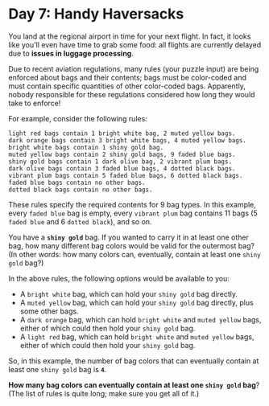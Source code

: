 # Day 7: Handy Haversacks
You land at the regional airport in time for your next flight. In fact, it looks like you'll even have time to grab some 
food: all flights are currently delayed due to **issues in luggage processing**.

Due to recent aviation regulations, many rules (your puzzle input) are being enforced about bags and their contents; 
bags must be color-coded and must contain specific quantities of other color-coded bags. Apparently, nobody responsible 
for these regulations considered how long they would take to enforce!

For example, consider the following rules:
```
light red bags contain 1 bright white bag, 2 muted yellow bags.
dark orange bags contain 3 bright white bags, 4 muted yellow bags.
bright white bags contain 1 shiny gold bag.
muted yellow bags contain 2 shiny gold bags, 9 faded blue bags.
shiny gold bags contain 1 dark olive bag, 2 vibrant plum bags.
dark olive bags contain 3 faded blue bags, 4 dotted black bags.
vibrant plum bags contain 5 faded blue bags, 6 dotted black bags.
faded blue bags contain no other bags.
dotted black bags contain no other bags.
```
These rules specify the required contents for 9 bag types. In this example, every `faded blue` bag is empty, every 
`vibrant plum` bag contains 11 bags (5 `faded blue` and 6 `dotted black`), and so on.

You have a **`shiny gold`** bag. If you wanted to carry it in at least one other bag, how many different bag colors 
would be valid for the outermost bag? (In other words: how many colors can, eventually, contain at least one 
`shiny gold` bag?)

In the above rules, the following options would be available to you:
* A `bright white` bag, which can hold your `shiny gold` bag directly.
* A `muted yellow` bag, which can hold your `shiny gold` bag directly, plus some other bags.
* A `dark orange` bag, which can hold `bright white` and `muted yellow` bags, either of which could then hold your 
`shiny gold` bag.
* A `light red` bag, which can hold `bright white` and `muted yellow` bags, either of which could then hold your 
`shiny gold` bag.

So, in this example, the number of bag colors that can eventually contain at least one `shiny gold` bag is **`4`**.

**How many bag colors can eventually contain at least one `shiny gold` bag**? (The list of rules is quite long; make 
sure you get all of it.)
